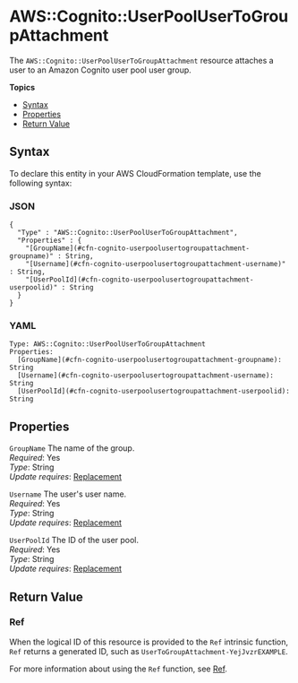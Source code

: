 # AWS::Cognito::UserPoolUserToGroupAttachment<a name="aws-resource-cognito-userpoolusertogroupattachment"></a>

The `AWS::Cognito::UserPoolUserToGroupAttachment` resource attaches a user to an Amazon Cognito user pool user group\. 

**Topics**
+ [Syntax](#aws-resource-cognito-userpoolusertogroupattachment-syntax)
+ [Properties](#w2922ab1c21c10c74c38b9)
+ [Return Value](#w2922ab1c21c10c74c38c11)

## Syntax<a name="aws-resource-cognito-userpoolusertogroupattachment-syntax"></a>

To declare this entity in your AWS CloudFormation template, use the following syntax:

### JSON<a name="aws-resource-cognito-userpoolusertogroupattachment-syntax.json"></a>

```
{
  "Type" : "AWS::Cognito::UserPoolUserToGroupAttachment",
  "Properties" : {
    "[GroupName](#cfn-cognito-userpoolusertogroupattachment-groupname)" : String,
    "[Username](#cfn-cognito-userpoolusertogroupattachment-username)" : String,
    "[UserPoolId](#cfn-cognito-userpoolusertogroupattachment-userpoolid)" : String
  }
}
```

### YAML<a name="aws-resource-cognito-userpoolusertogroupattachment-syntax.yaml"></a>

```
Type: AWS::Cognito::UserPoolUserToGroupAttachment
Properties:
  [GroupName](#cfn-cognito-userpoolusertogroupattachment-groupname): String
  [Username](#cfn-cognito-userpoolusertogroupattachment-username): String
  [UserPoolId](#cfn-cognito-userpoolusertogroupattachment-userpoolid): String
```

## Properties<a name="w2922ab1c21c10c74c38b9"></a>

`GroupName`  <a name="cfn-cognito-userpoolusertogroupattachment-groupname"></a>
The name of the group\.  
*Required*: Yes  
*Type*: String  
*Update requires*: [Replacement](using-cfn-updating-stacks-update-behaviors.md#update-replacement)

`Username`  <a name="cfn-cognito-userpoolusertogroupattachment-username"></a>
The user's user name\.  
*Required*: Yes  
*Type*: String  
*Update requires*: [Replacement](using-cfn-updating-stacks-update-behaviors.md#update-replacement)

`UserPoolId`  <a name="cfn-cognito-userpoolusertogroupattachment-userpoolid"></a>
The ID of the user pool\.  
*Required*: Yes  
*Type*: String  
*Update requires*: [Replacement](using-cfn-updating-stacks-update-behaviors.md#update-replacement)

## Return Value<a name="w2922ab1c21c10c74c38c11"></a>

### Ref<a name="w2922ab1c21c10c74c38c11b2"></a>

When the logical ID of this resource is provided to the `Ref` intrinsic function, `Ref` returns a generated ID, such as `UserToGroupAttachment-YejJvzrEXAMPLE`\.

For more information about using the `Ref` function, see [Ref](intrinsic-function-reference-ref.md)\.